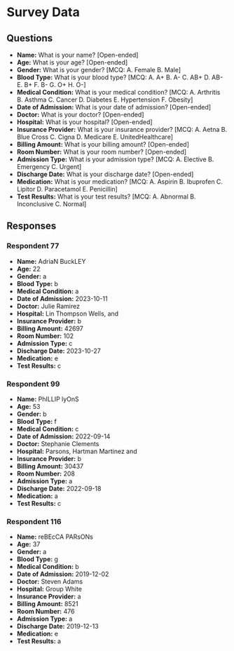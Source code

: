 # Survey Data

## Questions

- **Name:** What is your name? [Open-ended]
- **Age:** What is your age? [Open-ended]
- **Gender:** What is your gender? [MCQ: A. Female B. Male]
- **Blood Type:** What is your blood type? [MCQ: A. A+ B. A- C. AB+ D. AB- E. B+ F. B- G. O+ H. O-]
- **Medical Condition:** What is your medical condition? [MCQ: A. Arthritis B. Asthma C. Cancer D. Diabetes E. Hypertension F. Obesity]
- **Date of Admission:** What is your date of admission? [Open-ended]
- **Doctor:** What is your doctor? [Open-ended]
- **Hospital:** What is your hospital? [Open-ended]
- **Insurance Provider:** What is your insurance provider? [MCQ: A. Aetna B. Blue Cross C. Cigna D. Medicare E. UnitedHealthcare]
- **Billing Amount:** What is your billing amount? [Open-ended]
- **Room Number:** What is your room number? [Open-ended]
- **Admission Type:** What is your admission type? [MCQ: A. Elective B. Emergency C. Urgent]
- **Discharge Date:** What is your discharge date? [Open-ended]
- **Medication:** What is your medication? [MCQ: A. Aspirin B. Ibuprofen C. Lipitor D. Paracetamol E. Penicillin]
- **Test Results:** What is your test results? [MCQ: A. Abnormal B. Inconclusive C. Normal]

## Responses

### Respondent 77

- **Name:** AdriaN BuckLEY
- **Age:** 22
- **Gender:** a
- **Blood Type:** b
- **Medical Condition:** a
- **Date of Admission:** 2023-10-11
- **Doctor:** Julie Ramirez
- **Hospital:** Lin Thompson Wells, and
- **Insurance Provider:** b
- **Billing Amount:** 42697
- **Room Number:** 102
- **Admission Type:** c
- **Discharge Date:** 2023-10-27
- **Medication:** e
- **Test Results:** c

### Respondent 99

- **Name:** PhILLIP lyOnS
- **Age:** 53
- **Gender:** b
- **Blood Type:** f
- **Medical Condition:** c
- **Date of Admission:** 2022-09-14
- **Doctor:** Stephanie Clements
- **Hospital:** Parsons, Hartman Martinez and
- **Insurance Provider:** b
- **Billing Amount:** 30437
- **Room Number:** 208
- **Admission Type:** a
- **Discharge Date:** 2022-09-18
- **Medication:** a
- **Test Results:** c

### Respondent 116

- **Name:** reBEcCA PARsONs
- **Age:** 37
- **Gender:** a
- **Blood Type:** g
- **Medical Condition:** b
- **Date of Admission:** 2019-12-02
- **Doctor:** Steven Adams
- **Hospital:** Group White
- **Insurance Provider:** a
- **Billing Amount:** 8521
- **Room Number:** 476
- **Admission Type:** a
- **Discharge Date:** 2019-12-13
- **Medication:** e
- **Test Results:** a
